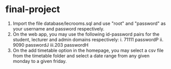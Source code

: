 # final-project
1. Import the file database/lecrooms.sql and use "root" and "password" as your username and password respectively.
2. On the web app, you may use the following id-password pairs for the student, lecturer and admin domains respectively:
  i.  71111 passwordP
  ii. 9090 passwordJ
  iii.203 passwordH
3. On the add timetable option in the homepage, you may select a csv file from the timetable folder and select a date range
from any given monday to a given friday.
